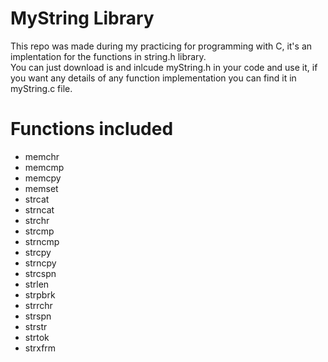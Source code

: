 # MyString Library
This repo was made during my practicing for programming with C, it's an implentation for the functions in string.h library.\
You can just download is and inlcude myString.h in your code and use it, if you want any details of any function implementation you can find it in myString.c file.
# Functions included
* memchr
* memcmp
* memcpy
* memset
* strcat
* strncat
* strchr
* strcmp
* strncmp
* strcpy
* strncpy
* strcspn
* strlen
* strpbrk
* strrchr
* strspn
* strstr
* strtok
* strxfrm
